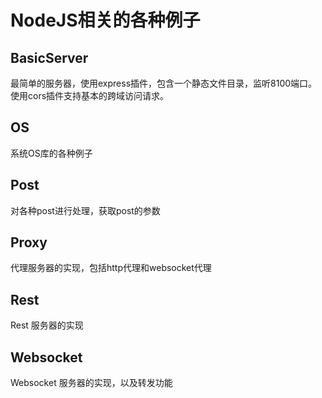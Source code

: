 # NodeJS相关的各种例子 
## BasicServer

最简单的服务器，使用express插件，包含一个静态文件目录，监听8100端口。使用cors插件支持基本的跨域访问请求。

## OS

系统OS库的各种例子

## Post

对各种post进行处理，获取post的参数

## Proxy

代理服务器的实现，包括http代理和websocket代理


## Rest

Rest 服务器的实现

## Websocket

Websocket 服务器的实现，以及转发功能